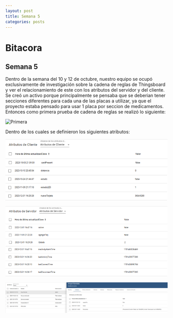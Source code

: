 ```yaml
---
layout: post
title: Semana 5
categories: posts
---
```


# Bitacora

## Semana 5

Dentro de la semana del 10 y 12 de octubre, nuestro equipo se ocupó exclusivamente de investigación sobre la cadena de reglas de Thingsboard y ver el relacionamiento de este con los atributos del servidor y del cliente.
Se creó un activo porque principalmente se pensaba que se deberian tener secciones diferentes para cada una de las placas a utilizar, ya que el proyecto estaba pensado para usar 1 placa por seccion de medicamentos.
Entonces como primera prueba de cadena de reglas se realizó lo siguiente:

![Primera](/assets/PrimeraCadena.png)  

Dentro de los cuales se definieron los siguientes atributos:  

![Atri1](assets/Atributos1.png)  

![Atri2](assets/Atributos2.png)  

![Atri3](assets/Atributos3.png) 


